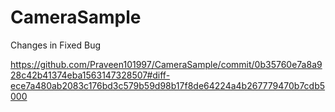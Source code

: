 # CameraSample

Changes in Fixed Bug

https://github.com/Praveen101997/CameraSample/commit/0b35760e7a8a928c42b41374eba1563147328507#diff-ece7a480ab2083c176bd3c579b59d98b17f8de64224a4b267779470b7cdb5000
